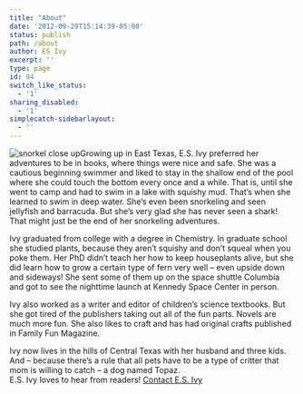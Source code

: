 ```yaml
---
title: "About"
date: '2012-09-29T15:14:39-05:00'
status: publish
path: /about
author: ES Ivy
excerpt: ''
type: page
id: 94
switch_like_status:
  - '1'
sharing_disabled:
  - '1'
simplecatch-sidebarlayout:
  - ''
---
```

![](/uploads/2012/10/snorkel-close-up.jpg?w=300 "snorkel close up")Growing up in East Texas, E.S. Ivy preferred her adventures to be in books, where things were nice and safe. She was a cautious beginning swimmer and liked to stay in the shallow end of the pool where she could touch the bottom every once and a while. That is, until she went to camp and had to swim in a lake with squishy mud. That’s when she learned to swim in deep water. She’s even been snorkeling and seen jellyfish and barracuda. But she’s very glad she has never seen a shark! That might just be the end of her snorkeling adventures.

Ivy graduated from college with a degree in Chemistry. In graduate school she studied plants, because they aren’t squishy and don’t squeal when you poke them. Her PhD didn’t teach her how to keep houseplants alive, but she did learn how to grow a certain type of fern very well – even upside down and sideways! She sent some of them up on the space shuttle Columbia and got to see the nighttime launch at Kennedy Space Center in person.

Ivy also worked as a writer and editor of children’s science textbooks. But she got tired of the publishers taking out all of the fun parts. Novels are much more fun. She also likes to craft and has had original crafts published in Family Fun Magazine.

Ivy now lives in the hills of Central Texas with her husband and three kids. And – because there’s a rule that all pets have to be a type of critter that mom is willing to catch – a dog named Topaz.  
E.S. Ivy loves to hear from readers! [Contact E.S. Ivy](http://192.168.1.34:4945/contact/ "Contact")